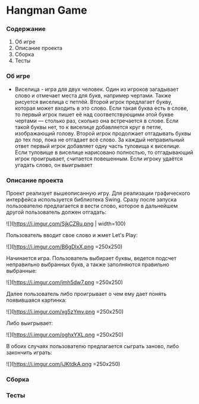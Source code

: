# Hangman Game


### Содержание
 
1. Об игре
2. Описание проекта
3. Сборка
6. Тесты

### Об игре

* Виселица - игра для двух человек. Один из игроков загадывает слово и отмечает места для букв, например чертами. Также рисуется виселица с петлёй. Второй игрок предлагает букву, которая может входить в это слово. Если такая буква есть в слове, то первый игрок пишет её над соответствующими этой букве чертами — столько раз, сколько она встречается в слове. Если такой буквы нет, то к виселице добавляется круг в петле, изображающий голову. Второй игрок продолжает отгадывать буквы до тех пор, пока не отгадает всё слово. За каждый неправильный ответ первый игрок добавляет одну часть туловища к виселице. Если туловище в виселице нарисовано полностью, то отгадывающий игрок проигрывает, считается повешенным. Если игроку удаётся угадать слово, он выигрывает 

### Описание проекта

Проект реализует вышеописанную игру. Для реализации графического интерфейса используется библиотека Swing. Сразу после запуска пользователю предлагается в вести слово, которое в дальнейшем другой пользователь должен отгадать:

![](https://i.imgur.com/SjkCZRu.png | width=100)

Пользователь вводит свое слово и жмет Let's Play:

![](https://i.imgur.com/B6gDlxX.png =250x250)

Начинается игра. Пользователь выбирает буквы, ведется подсчет неправильно выбранных букв, а также заполняются правильно выбранные:

![](https://i.imgur.com/jmh5dw7.png =250x250)

Далее пользователь либо проигрывает о чем ему дает понять появившаяся картинка:

![](https://i.imgur.com/xg5zYmv.png =250x250)

Либо выигрывает:

![](https://i.imgur.com/oghxYXL.png =250x250)

В обоих случаях пользователю предлагается сыграть заново, либо закончить играть:

![](https://i.imgur.com/jJKtdkA.png =250x250)



### Сборка
### Тесты

